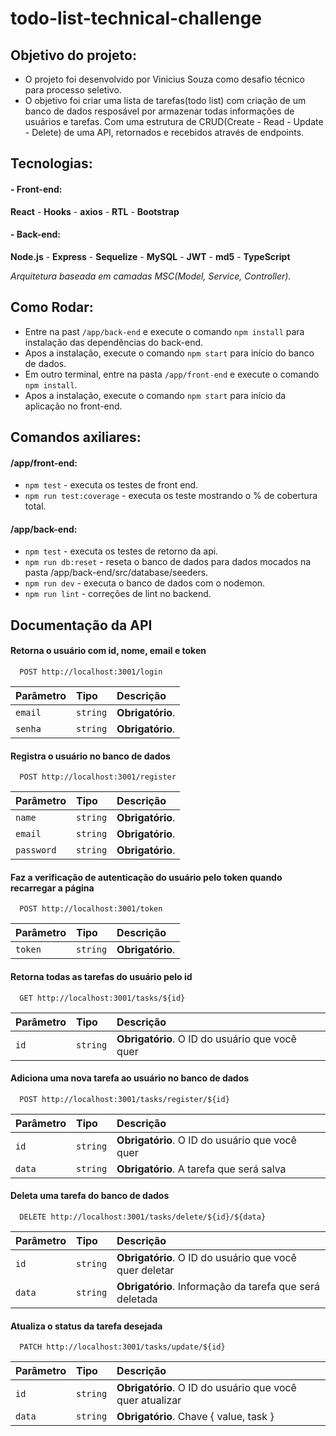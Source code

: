 # todo-list-technical-challenge

## Objetivo do projeto:
- O projeto foi desenvolvido por Vinicius Souza como desafio técnico para processo seletivo.
- O objetivo foi criar uma lista de tarefas(todo list) com criação de um banco de dados resposável por armazenar todas informações de usuários e tarefas.
Com uma estrutura de CRUD(Create - Read - Update - Delete) de uma API, retornados e recebidos através de endpoints.

## Tecnologias:
#### - Front-end:
**React** -
**Hooks** -
**axios** -
**RTL** -
**Bootstrap**
#### - Back-end:
**Node.js** -
**Express** -
**Sequelize** -
**MySQL** -
**JWT** -
**md5** -
**TypeScript**

*Arquitetura baseada em camadas MSC(Model, Service, Controller).*

## Como Rodar:
- Entre na past `/app/back-end` e execute o comando `npm install` para instalação das dependências do back-end.
- Apos a instalação, execute o comando `npm start` para início do banco de dados.
- Em outro terminal, entre na pasta `/app/front-end` e execute o comando `npm install`.
- Apos a instalação, execute o comando `npm start` para início da aplicação no front-end.

## Comandos axiliares:
 #### /app/front-end:
 - `npm test` - executa os testes de front end.
 - `npm run test:coverage` - executa os teste mostrando o % de cobertura total.
 #### /app/back-end:
 - `npm test` - executa os testes de retorno da api.
 - `npm run db:reset` - reseta o banco de dados para dados mocados na pasta /app/back-end/src/database/seeders.
 - `npm run dev` - executa o banco de dados com o nodemon.
 - `npm run lint` - correções de lint no backend.

## Documentação da API

#### Retorna o usuário com id, nome, email e token

```http
  POST http://localhost:3001/login
```

| Parâmetro   | Tipo       | Descrição                           |
| :---------- | :--------- | :---------------------------------- |
| `email` | `string` | **Obrigatório**.  |
| `senha` | `string` | **Obrigatório**.  |

#### Registra o usuário no banco de dados

```http
  POST http://localhost:3001/register
```

| Parâmetro   | Tipo       | Descrição                                   |
| :---------- | :--------- | :------------------------------------------ |
| `name`      | `string` | **Obrigatório**.  |
| `email`      | `string` | **Obrigatório**.  |
| `password`      | `string` | **Obrigatório**.  |

#### Faz a verificação de autenticação do usuário pelo token quando recarregar a página

```http
  POST http://localhost:3001/token
```

| Parâmetro   | Tipo       | Descrição                                   |
| :---------- | :--------- | :------------------------------------------ |
| `token`      | `string` | **Obrigatório**.  |

#### Retorna todas as tarefas do usuário pelo id

```http
  GET http://localhost:3001/tasks/${id}
```

| Parâmetro   | Tipo       | Descrição                                   |
| :---------- | :--------- | :------------------------------------------ |
| `id`      | `string` | **Obrigatório**. O ID do usuário que você quer |

#### Adiciona uma nova tarefa ao usuário no banco de dados

```http
  POST http://localhost:3001/tasks/register/${id}
```

| Parâmetro   | Tipo       | Descrição                                   |
| :---------- | :--------- | :------------------------------------------ |
| `id`      | `string` | **Obrigatório**. O ID do usuário que você quer |
| `data`      | `string` | **Obrigatório**. A tarefa que será salva |

#### Deleta uma tarefa do banco de dados

```http
  DELETE http://localhost:3001/tasks/delete/${id}/${data}
```

| Parâmetro   | Tipo       | Descrição                                   |
| :---------- | :--------- | :------------------------------------------ |
| `id`      | `string` | **Obrigatório**. O ID do usuário que você quer deletar |
| `data`      | `string` | **Obrigatório**. Informação da tarefa que será deletada |

#### Atualiza o status da tarefa desejada

```http 
  PATCH http://localhost:3001/tasks/update/${id}
```

| Parâmetro   | Tipo       | Descrição                                   |
| :---------- | :--------- | :------------------------------------------ |
| `id`      | `string` | **Obrigatório**. O ID do usuário que você quer atualizar |
| `data`      | `string` | **Obrigatório**. Chave { value, task } |


